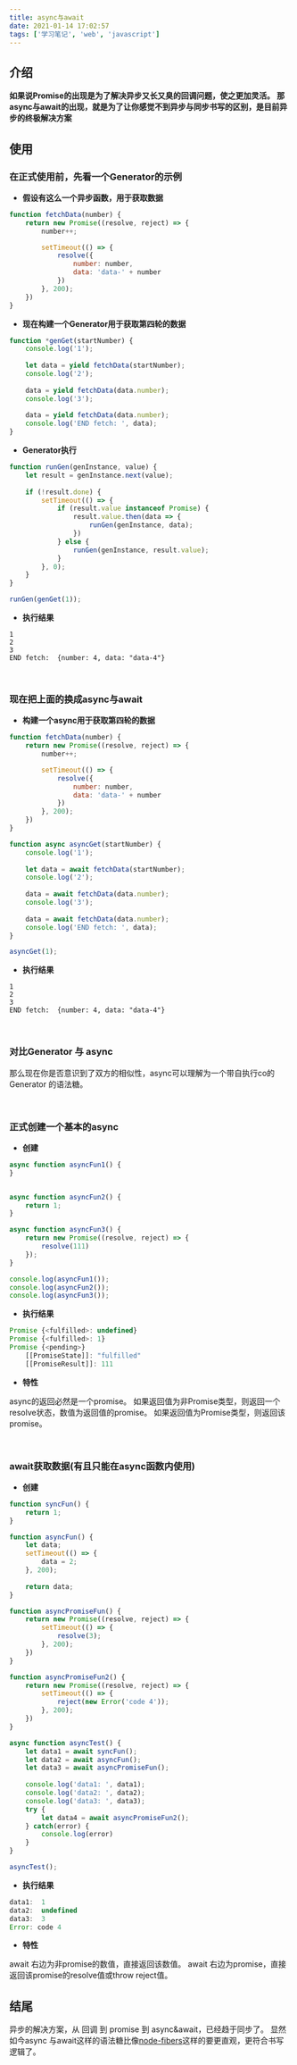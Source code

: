 ```yaml
---
title: async与await
date: 2021-01-14 17:02:57
tags: ['学习笔记', 'web', 'javascript']
---
```




## 介绍

**如果说Promise的出现是为了解决异步又长又臭的回调问题，使之更加灵活。**
**那async与await的出现，就是为了让你感觉不到异步与同步书写的区别，是目前异步的终极解决方案**
<br>



## 使用

### 在正式使用前，先看一个Generator的示例

* **假设有这么一个异步函数，用于获取数据**

```javascript
function fetchData(number) {
    return new Promise((resolve, reject) => {
        number++;

        setTimeout(() => {
            resolve({
                number: number,
                data: 'data-' + number
            })
        }, 200);
    })
}
```

* **现在构建一个Generator用于获取第四轮的数据**

```javascript
function *genGet(startNumber) {
    console.log('1');
    
    let data = yield fetchData(startNumber);
    console.log('2');
    
    data = yield fetchData(data.number);
    console.log('3');
    
    data = yield fetchData(data.number);
    console.log('END fetch: ', data);
}
```

* **Generator执行**

```javascript
function runGen(genInstance, value) {
    let result = genInstance.next(value);
    
    if (!result.done) {
        setTimeout(() => {
            if (result.value instanceof Promise) {
                result.value.then(data => {
                    runGen(genInstance, data);
                })
            } else {
                runGen(genInstance, result.value);
            }
        }, 0);
    }
}

runGen(genGet(1));
```

* **执行结果**

```
1
2
3
END fetch:  {number: 4, data: "data-4"}
```

<br>

### 现在把上面的换成async与await

* **构建一个async用于获取第四轮的数据**

```javascript
function fetchData(number) {
    return new Promise((resolve, reject) => {
        number++;

        setTimeout(() => {
            resolve({
                number: number,
                data: 'data-' + number
            })
        }, 200);
    })
}

function async asyncGet(startNumber) {
    console.log('1');
    
    let data = await fetchData(startNumber);
    console.log('2');
    
    data = await fetchData(data.number);
    console.log('3');
    
    data = await fetchData(data.number);
    console.log('END fetch: ', data);
}

asyncGet(1);
```

* **执行结果**

```
1
2
3
END fetch:  {number: 4, data: "data-4"}
```

<br>

### 对比Generator 与 async

那么现在你是否意识到了双方的相似性，async可以理解为一个带自执行co的Generator 的语法糖。

<br>

### 正式创建一个基本的async

* **创建**

```javascript
async function asyncFun1() {
}


async function asyncFun2() {
    return 1;
}

async function asyncFun3() {
    return new Promise((resolve, reject) => {
        resolve(111)
    });
}

console.log(asyncFun1());
console.log(asyncFun2());
console.log(asyncFun3());
```

* **执行结果**

```javascript
Promise {<fulfilled>: undefined}
Promise {<fulfilled>: 1}
Promise {<pending>}
    [[PromiseState]]: "fulfilled"
    [[PromiseResult]]: 111
```

* **特性**

async的返回必然是一个promise。
如果返回值为非Promise类型，则返回一个resolve状态，数值为返回值的promise。
如果返回值为Promise类型，则返回该promise。

<br>

###  await获取数据(有且只能在async函数内使用)

* **创建**

```javascript
function syncFun() {
    return 1;
}

function asyncFun() {
    let data;
    setTimeout(() => {
        data = 2;
    }, 200);
    
    return data;
}

function asyncPromiseFun() {
    return new Promise((resolve, reject) => {
        setTimeout(() => {
            resolve(3);
        }, 200);
    })
}

function asyncPromiseFun2() {
    return new Promise((resolve, reject) => {
        setTimeout(() => {
            reject(new Error('code 4'));
        }, 200);
    })
}

async function asyncTest() {
    let data1 = await syncFun();
    let data2 = await asyncFun();
    let data3 = await asyncPromiseFun();
    
    console.log('data1: ', data1);
    console.log('data2: ', data2);
    console.log('data3: ', data3);
    try {
        let data4 = await asyncPromiseFun2();
    } catch(error) {
        console.log(error)
    }
}

asyncTest();
```

* **执行结果**

```javascript
data1:  1
data2:  undefined
data3:  3
Error: code 4
```

* **特性**

await 右边为非promise的数值，直接返回该数值。
await 右边为promise，直接返回该promise的resolve值或throw reject值。
<br>

## 结尾
异步的解决方案，从 回调 到 promise 到 async&await，已经趋于同步了。
显然如今async 与await这样的语法糖比像[node-fibers](https://github.com/laverdet/node-fibers)这样的要更直观，更符合书写逻辑了。

